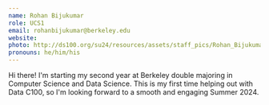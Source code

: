 ```yaml
---
name: Rohan Bijukumar
role: UCS1
email: rohanbijukumar@berkeley.edu
website: 
photo: http://ds100.org/su24/resources/assets/staff_pics/Rohan_Bijukumar.jpg
pronouns: he/him/his
---
```

Hi there! I'm starting my second year at Berkeley double majoring in Computer Science and Data Science. This is my first time helping out with Data C100, so I'm looking forward to a smooth and engaging Summer 2024. 
